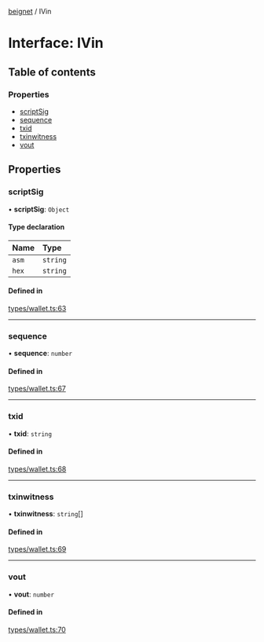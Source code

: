 [beignet](../README.md) / IVin

# Interface: IVin

## Table of contents

### Properties

- [scriptSig](IVin.md#scriptsig)
- [sequence](IVin.md#sequence)
- [txid](IVin.md#txid)
- [txinwitness](IVin.md#txinwitness)
- [vout](IVin.md#vout)

## Properties

### scriptSig

• **scriptSig**: `Object`

#### Type declaration

| Name | Type |
| :------ | :------ |
| `asm` | `string` |
| `hex` | `string` |

#### Defined in

[types/wallet.ts:63](https://github.com/coreyphillips/beignet/blob/f8e8e28/src/types/wallet.ts#L63)

___

### sequence

• **sequence**: `number`

#### Defined in

[types/wallet.ts:67](https://github.com/coreyphillips/beignet/blob/f8e8e28/src/types/wallet.ts#L67)

___

### txid

• **txid**: `string`

#### Defined in

[types/wallet.ts:68](https://github.com/coreyphillips/beignet/blob/f8e8e28/src/types/wallet.ts#L68)

___

### txinwitness

• **txinwitness**: `string`[]

#### Defined in

[types/wallet.ts:69](https://github.com/coreyphillips/beignet/blob/f8e8e28/src/types/wallet.ts#L69)

___

### vout

• **vout**: `number`

#### Defined in

[types/wallet.ts:70](https://github.com/coreyphillips/beignet/blob/f8e8e28/src/types/wallet.ts#L70)
